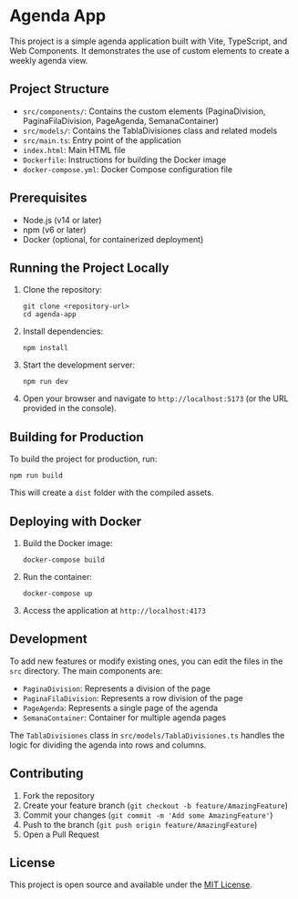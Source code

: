 # Agenda App

This project is a simple agenda application built with Vite, TypeScript, and Web Components. It demonstrates the use of custom elements to create a weekly agenda view.

## Project Structure

- `src/components/`: Contains the custom elements (PaginaDivision, PaginaFilaDivision, PageAgenda, SemanaContainer)
- `src/models/`: Contains the TablaDivisiones class and related models
- `src/main.ts`: Entry point of the application
- `index.html`: Main HTML file
- `Dockerfile`: Instructions for building the Docker image
- `docker-compose.yml`: Docker Compose configuration file

## Prerequisites

- Node.js (v14 or later)
- npm (v6 or later)
- Docker (optional, for containerized deployment)

## Running the Project Locally

1. Clone the repository:
   ```
   git clone <repository-url>
   cd agenda-app
   ```

2. Install dependencies:
   ```
   npm install
   ```

3. Start the development server:
   ```
   npm run dev
   ```

4. Open your browser and navigate to `http://localhost:5173` (or the URL provided in the console).

## Building for Production

To build the project for production, run:

```
npm run build
```

This will create a `dist` folder with the compiled assets.

## Deploying with Docker

1. Build the Docker image:
   ```
   docker-compose build
   ```

2. Run the container:
   ```
   docker-compose up
   ```

3. Access the application at `http://localhost:4173`

## Development

To add new features or modify existing ones, you can edit the files in the `src` directory. The main components are:

- `PaginaDivision`: Represents a division of the page
- `PaginaFilaDivision`: Represents a row division of the page
- `PageAgenda`: Represents a single page of the agenda
- `SemanaContainer`: Container for multiple agenda pages

The `TablaDivisiones` class in `src/models/TablaDivisiones.ts` handles the logic for dividing the agenda into rows and columns.

## Contributing

1. Fork the repository
2. Create your feature branch (`git checkout -b feature/AmazingFeature`)
3. Commit your changes (`git commit -m 'Add some AmazingFeature'`)
4. Push to the branch (`git push origin feature/AmazingFeature`)
5. Open a Pull Request

## License

This project is open source and available under the [MIT License](LICENSE).